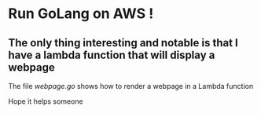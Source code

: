 # Run GoLang on AWS !

## The only thing interesting and notable is that I have a lambda function that will display a webpage 

The file *webpage.go* shows how to render a webpage in a Lambda function

Hope it helps someone
